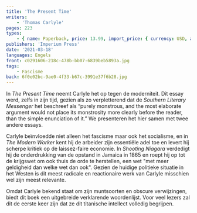 ```yaml
---
title: 'The Present Time'
writers:
    - 'Thomas Carlyle'
pages: 223
types:
    - { name: Paperback, price: 13.99, import_price: { currency: USD, amount: 10.2 }, isbn: 978---0-6488-59--39-0, size: { height: '178', width: '108', depth: '10' } }
publishers: 'Imperium Press'
date: '2021-03-18'
languages: Engels
front: c0291606-218c-478b-bb07-6839beb5893a.jpg
tags:
    - Fascisme
back: 6f0e02bc-9ae0-4f33-b67c-3991e37f6b28.jpg
---
```


In *The Present Time* neemt Carlyle het op tegen de moderniteit. Dit essay werd, zelfs in zijn tijd, gezien als zo verpletterend dat de *Southern Literary Messenger* het beschreef als “purely monstrous, and the most elaborate argument would not place its monstrosity more clearly before the reader, than the simple enunciation of it.” We presenteren het hier samen met twee andere essays.

Carlyle beïnvloedde niet alleen het fascisme maar ook het socialisme, en in *The Modern Worker* kent hij de arbeider zijn essentiële adel toe en levert hij scherpe kritiek op de laissez-faire economie. In *Shooting Niagara* verdedigt hij de onderdrukking van de opstand in Jamaica in 1865 en roept hij op tot de krijgswet om ook thuis de orde te herstellen, een wet "met meer geldigheid dan welke wet dan ook". Gezien de huidige politieke situatie in het Westen is dit meest radicale en reactionaire werk van Carlyle misschien wel zijn meest relevante.

Omdat Carlyle bekend staat om zijn muntsoorten en obscure verwijzingen, biedt dit boek een uitgebreide verklarende woordenlijst. Voor veel lezers zal dit de eerste keer zijn dat ze dit titanische intellect volledig begrijpen.
